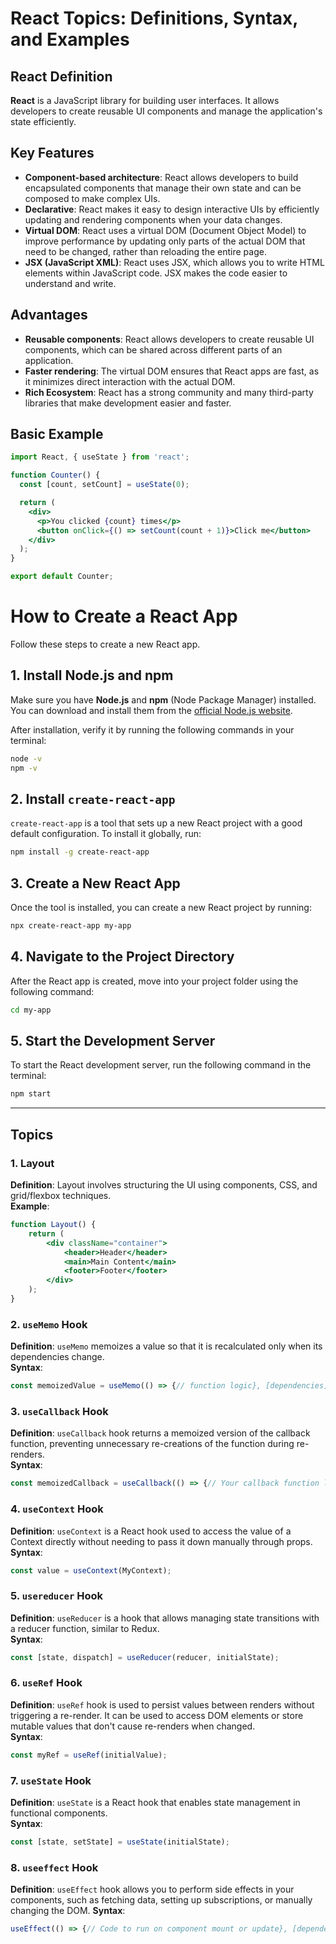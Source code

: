 # React Topics: Definitions, Syntax, and Examples

## React Definition

**React** is a JavaScript library for building user interfaces. It allows developers to create reusable UI components and manage the application's state efficiently.


## Key Features

- **Component-based architecture**: React allows developers to build encapsulated components that manage their own state and can be composed to make complex UIs.
- **Declarative**: React makes it easy to design interactive UIs by efficiently updating and rendering components when your data changes.
- **Virtual DOM**: React uses a virtual DOM (Document Object Model) to improve performance by updating only parts of the actual DOM that need to be changed, rather than reloading the entire page.
- **JSX (JavaScript XML)**: React uses JSX, which allows you to write HTML elements within JavaScript code. JSX makes the code easier to understand and write.

## Advantages

- **Reusable components**: React allows developers to create reusable UI components, which can be shared across different parts of an application.
- **Faster rendering**: The virtual DOM ensures that React apps are fast, as it minimizes direct interaction with the actual DOM.
- **Rich Ecosystem**: React has a strong community and many third-party libraries that make development easier and faster.

## Basic Example

```jsx
import React, { useState } from 'react';

function Counter() {
  const [count, setCount] = useState(0);

  return (
    <div>
      <p>You clicked {count} times</p>
      <button onClick={() => setCount(count + 1)}>Click me</button>
    </div>
  );
}

export default Counter;
```

# How to Create a React App

Follow these steps to create a new React app.

## 1. Install Node.js and npm
Make sure you have **Node.js** and **npm** (Node Package Manager) installed. You can download and install them from the [official Node.js website](https://nodejs.org/).

After installation, verify it by running the following commands in your terminal:

```bash
node -v
npm -v
```

## 2. Install `create-react-app`
`create-react-app` is a tool that sets up a new React project with a good default configuration. To install it globally, run:

```bash
npm install -g create-react-app
```

## 3. Create a New React App
Once the tool is installed, you can create a new React project by running:

```bash
npx create-react-app my-app
```

## 4. Navigate to the Project Directory

After the React app is created, move into your project folder using the following command:

```bash
cd my-app
```

## 5. Start the Development Server

To start the React development server, run the following command in the terminal:

```bash
npm start
```













---

## Topics

### 1. Layout

**Definition**: Layout involves structuring the UI using components, CSS, and grid/flexbox techniques.  
**Example**:
```jsx
function Layout() {
    return (
        <div className="container">
            <header>Header</header>
            <main>Main Content</main>
            <footer>Footer</footer>
        </div>
    );
}
```

### 2. `useMemo` Hook
**Definition**: `useMemo` memoizes a value so that it is recalculated only when its dependencies change.  
**Syntax**:
```jsx
const memoizedValue = useMemo(() => {// function logic}, [dependencies]);
```

### 3. `useCallback` Hook
**Definition**: `useCallback` hook returns a memoized version of the callback function, preventing unnecessary re-creations of the function during re-renders.  
**Syntax**:
```jsx
const memoizedCallback = useCallback(() => {// Your callback function logic here}, [dependencies]);
```

### 4. `useContext` Hook
**Definition**: `useContext` is a React hook used to access the value of a Context directly without needing to pass it down manually through props.  
**Syntax**: 
```jsx
const value = useContext(MyContext);
```

### 5. `usereducer` Hook
**Definition**: `useReducer` is a hook that allows managing state transitions with a reducer function, similar to Redux.  
**Syntax**:
```jsx
const [state, dispatch] = useReducer(reducer, initialState);
```

### 6. `useRef` Hook
**Definition**: `useRef` hook is used to persist values between renders without triggering a re-render. It can be used to access DOM elements or store mutable values that don't cause re-renders when changed.  
**Syntax**:
```jsx
const myRef = useRef(initialValue);
```

### 7. `useState` Hook
**Definition**: `useState` is a React hook that enables state management in functional components.  
**Syntax**:
```js
const [state, setState] = useState(initialState);
```

### 8. `useeffect` Hook
**Definition**: `useEffect` hook allows you to perform side effects in your components, such as fetching data, setting up subscriptions, or manually changing the DOM.
**Syntax**:
```js
useEffect(() => {// Code to run on component mount or update}, [dependencies]);
```




